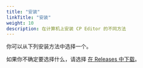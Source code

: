 ```yaml
---
title: "安装"
linkTitle: "安装"
weight: 10
description: 在计算机上安装 CP Editor 的不同方法
---
```


你可以从下列安装方法中选择一个。

如果你不确定要选择什么，请选择 [在 Releases 中下载](./download-from-releases/\_index.zh.md)。
